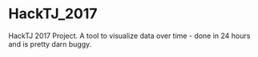 # HackTJ_2017
HackTJ 2017 Project. A tool to visualize data over time - done in 24 hours and is pretty darn buggy.
